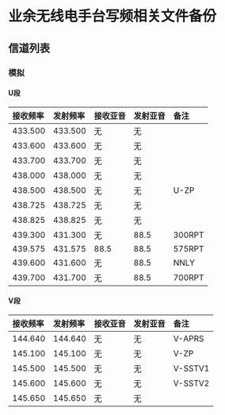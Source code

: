 # 业余无线电手台写频相关文件备份

## 信道列表

### 模拟

#### U段

| 接收频率 | 发射频率 | 接收亚音 | 发射亚音 | 备注 |
| :------ | :---- | :------ | :------ | :------ |
| 433.500 | 433.500 | 无 | 无 |  |
| 433.600 | 433.600 | 无 | 无 |  |
| 433.700 | 433.700 | 无 | 无 |  |
| 438.000 | 438.000 | 无 | 无 |  |
| 438.500 | 438.500 | 无 | 无 | U-ZP |
| 438.725 | 438.725 | 无 | 无 |  |
| 438.825 | 438.825 | 无 | 无 |  |
| 439.300 | 431.300 | 无 | 88.5 | 300RPT |
| 439.575 | 431.575 | 88.5 | 88.5 | 575RPT |
| 439.600 | 431.600 | 无 | 88.5 | NNLY |
| 439.700 | 431.700 | 无 | 88.5 | 700RPT |

#### V段

| 接收频率 | 发射频率 | 接收亚音 | 发射亚音 | 备注 |
| :------ | :---- | :------ | :------ | :------ |
| 144.640 | 144.640 | 无 | 无 | V-APRS |
| 145.100 | 145.100 | 无 | 无 | V-ZP |
| 145.500 | 145.500 | 无 | 无 | V-SSTV1 |
| 145.600 | 145.600 | 无 | 无 | V-SSTV2 |
| 145.650 | 145.650 | 无 | 无 |  |
